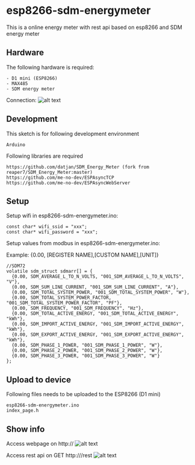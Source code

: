 # esp8266-sdm-energymeter
This is a online energy meter with rest api based on esp8266 and SDM energy meter

## Hardware
The following hardware is required:
```
- D1 mini (ESP8266)
- MAX485
- SDM energy meter
```

Connection:
![alt text](https://github.com/datjan/esp8266-sdm-energymeter/blob/main/Schaltplan.png?raw=true)

## Development
This sketch is for following development environment
```
Arduino
```

Following libraries are required
```
https://github.com/datjan/SDM_Energy_Meter (fork from reaper7/SDM_Energy_Meter:master)
https://github.com/me-no-dev/ESPAsyncTCP
https://github.com/me-no-dev/ESPAsyncWebServer
```

## Setup
Setup wifi in esp8266-sdm-energymeter.ino:
```
const char* wifi_ssid = "xxx";
const char* wifi_password = "xxx";
```

Setup values from modbus in esp8266-sdm-energymeter.ino:

Example: {0.00, [REGISTER NAME],[CUSTOM NAME],[UNIT]}
```
//SDM72
volatile sdm_struct sdmarr[] = {  
  {0.00, SDM_AVERAGE_L_TO_N_VOLTS, "001_SDM_AVERAGE_L_TO_N_VOLTS", "V"},                               
  {0.00, SDM_SUM_LINE_CURRENT, "001_SDM_SUM_LINE_CURRENT", "A"},                                             
  {0.00, SDM_TOTAL_SYSTEM_POWER, "001_SDM_TOTAL_SYSTEM_POWER", "W"},                                            
  {0.00, SDM_TOTAL_SYSTEM_POWER_FACTOR, "001_SDM_TOTAL_SYSTEM_POWER_FACTOR", "PF"},                                       
  {0.00, SDM_FREQUENCY, "001_SDM_FREQUENCY", "Hz"},
  {0.00, SDM_TOTAL_ACTIVE_ENERGY, "001_SDM_TOTAL_ACTIVE_ENERGY", "kWh"},
  {0.00, SDM_IMPORT_ACTIVE_ENERGY, "001_SDM_IMPORT_ACTIVE_ENERGY", "kWh"},
  {0.00, SDM_EXPORT_ACTIVE_ENERGY, "001_SDM_EXPORT_ACTIVE_ENERGY", "kWh"},
  {0.00, SDM_PHASE_1_POWER, "001_SDM_PHASE_1_POWER", "W"},
  {0.00, SDM_PHASE_2_POWER, "001_SDM_PHASE_2_POWER", "W"},
  {0.00, SDM_PHASE_3_POWER, "001_SDM_PHASE_3_POWER", "W"}                                                  
};
```

## Upload to device
Following files needs to be uploaded to the ESP8266 (D1 mini)
```
esp8266-sdm-energymeter.ino
index_page.h
```

## Show info
Access webpage on http://<IPADDR>
![alt text](https://github.com/datjan/esp8266-sdm-energymeter/blob/main/img_webpage.png?raw=true)
  
  
Access rest api on GET http://<IPADDR>/rest
![alt text](https://github.com/datjan/esp8266-sdm-energymeter/blob/main/img_restapi.png?raw=true)
  
